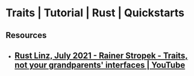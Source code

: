 # Traits | Tutorial | Rust | Quickstarts

## Resources
- [Rust Linz, July 2021 - Rainer Stropek - Traits, not your grandparents' interfaces | YouTube](https://www.youtube.com/watch?v=B0fL3WmJZsc)
    - 
